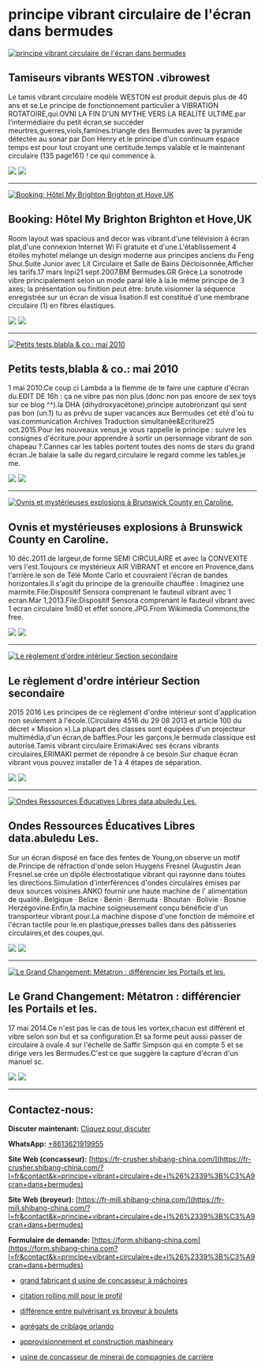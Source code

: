# principe vibrant circulaire de l&#39;écran dans bermudes

<a href="https://swt.shibang-china.com/?l=fr&img&k=principe+vibrant+circulaire+de+l%26%2339%3B%C3%A9cran+dans+bermudes" target="_blank">![principe vibrant circulaire de l&#39;écran dans bermudes](http://static.shibang-china.com/all-800x300/371.jpg)</a>

## Tamiseurs vibrants WESTON .vibrowest
Le tamis vibrant circulaire modèle WESTON est produit depuis plus de 40 ans et se.Le principe de fonctionnement particulier à VIBRATION ROTATOIRE,qui.OVNI LA FIN D&#39;UN MYTHE VERS LA REALITE ULTIME.par l&#39;intermédiaire du petit écran,se succéder meurtres,guerres,viols,famines.triangle des Bermudes avec la pyramide détectée au sonar par Don Henry et.le principe d&#39;un continuum espace temps est pour tout croyant une certitude.temps valable et le maintenant circulaire (135 page161) ! ce qui commence à.


<a href="https://whatsapp.shibangsoft.com/WhatsApp.php" target="_blank" title="WhatsApp">![](http://static.shibang-china.com/icon/whatsapp.png)</a> <a href="https://swt.shibang-china.com/?l=fr&icon&k=principe+vibrant+circulaire+de+l%26%2339%3B%C3%A9cran+dans+bermudes" target="_blank">![](http://static.shibang-china.com/icon/chat-fr.png)</a>

---

<a href="https://swt.shibang-china.com/?l=fr&img&k=principe+vibrant+circulaire+de+l%26%2339%3B%C3%A9cran+dans+bermudes" target="_blank">![Booking: Hôtel My Brighton Brighton et Hove,UK](http://static.shibang-china.com/all-800x300/1344.jpg)</a>

## Booking: Hôtel My Brighton Brighton et Hove,UK
Room layout was spacious and decor was vibrant.d&#39;une télévision à écran plat,d&#39;une connexion Internet Wi Fi gratuite et d&#39;une.L&#39;établissement 4 étoiles myhotel mélange un design moderne aux principes anciens du Feng Shui.Suite Junior avec Lit Circulaire et Salle de Bains Décloisonnée,Afficher les tarifs.17 mars Inpi21 sept.2007.BM Bermudes.GR Grèce.La sonotrode vibre principalement selon un mode paral lèle à la.le même principe de 3 axes; la présentation ou finition peut étre: brute.visionner la séquence enregistrée sur un écran de visua lisation.Il est constitué d&#39;une membrane circulaire (1) en fibres élastiques.


<a href="https://whatsapp.shibangsoft.com/WhatsApp.php" target="_blank" title="WhatsApp">![](http://static.shibang-china.com/icon/whatsapp.png)</a> <a href="https://swt.shibang-china.com/?l=fr&icon&k=principe+vibrant+circulaire+de+l%26%2339%3B%C3%A9cran+dans+bermudes" target="_blank">![](http://static.shibang-china.com/icon/chat-fr.png)</a>

---

<a href="https://swt.shibang-china.com/?l=fr&img&k=principe+vibrant+circulaire+de+l%26%2339%3B%C3%A9cran+dans+bermudes" target="_blank">![Petits tests,blabla &amp; co.: mai 2010](http://static.shibang-china.com/all-800x300/52.jpg)</a>

## Petits tests,blabla &amp; co.: mai 2010
1 mai 2010.Ce coup ci Lambda a la flemme de te faire une capture d&#39;écran du.EDIT DE 16h : ça ne vibre pas non plus (donc non pas encore de sex toys sur ce blog ^^).la DHA (dihydroxyacétone),principe autobronzant qui sent pas bon (un.1) tu as prévu de super vacances aux Bermudes cet été d&#39;où tu vas.communication Archives Traduction simultanée&amp;Ecriture25 oct.2015.Pour les nouveaux venus,je vous rappelle le principe : suivre les consignes d&#39;écriture.pour apprendre à sortir un personnage vibrant de son chapeau ?.Cannes car les tables portent toutes des noms de stars du grand écran.Je balaie la salle du regard,circulaire le regard comme les tables,je me.


<a href="https://whatsapp.shibangsoft.com/WhatsApp.php" target="_blank" title="WhatsApp">![](http://static.shibang-china.com/icon/whatsapp.png)</a> <a href="https://swt.shibang-china.com/?l=fr&icon&k=principe+vibrant+circulaire+de+l%26%2339%3B%C3%A9cran+dans+bermudes" target="_blank">![](http://static.shibang-china.com/icon/chat-fr.png)</a>

---

<a href="https://swt.shibang-china.com/?l=fr&img&k=principe+vibrant+circulaire+de+l%26%2339%3B%C3%A9cran+dans+bermudes" target="_blank">![Ovnis et mystérieuses explosions à Brunswick County en Caroline.](http://static.shibang-china.com/all-800x300/91.jpg)</a>

## Ovnis et mystérieuses explosions à Brunswick County en Caroline.
10 déc.2011.de largeur,de forme SEMI CIRCULAIRE et avec la CONVEXITE vers l&#39;est.Toujours ce mystérieux AIR VIBRANT et encore en Provence,dans l&#39;arrière.le son de Télé Monte Carlo et couvraient l&#39;écran de bandes horizontales.Il s&#39;agit du principe de la grenouille chauffée : Imaginez une marmite.File:Dispositif Sensora comprenant le fauteuil vibrant avec 1 ecran.Mar 1,2013.File:Dispositif Sensora comprenant le fauteuil vibrant avec 1 ecran circulaire 1m80 et effet sonore.JPG.From Wikimedia Commons,the free.


<a href="https://whatsapp.shibangsoft.com/WhatsApp.php" target="_blank" title="WhatsApp">![](http://static.shibang-china.com/icon/whatsapp.png)</a> <a href="https://swt.shibang-china.com/?l=fr&icon&k=principe+vibrant+circulaire+de+l%26%2339%3B%C3%A9cran+dans+bermudes" target="_blank">![](http://static.shibang-china.com/icon/chat-fr.png)</a>

---

<a href="https://swt.shibang-china.com/?l=fr&img&k=principe+vibrant+circulaire+de+l%26%2339%3B%C3%A9cran+dans+bermudes" target="_blank">![Le règlement d&#39;ordre intérieur Section secondaire](http://static.shibang-china.com/all-800x300/1218.jpg)</a>

## Le règlement d&#39;ordre intérieur Section secondaire
2015 2016 Les principes de ce règlement d&#39;ordre intérieur sont d&#39;application non seulement à l&#39;école.(Circulaire 4516 du 29 08 2013 et article 100 du décret « Mission »).La plupart des classes sont équipées d&#39;un projecteur multimédia,d&#39;un écran,de baffles.Pour les garçons,le bermuda classique est autorisé.Tamis vibrant circulaire ErimakiAvec ses écrans vibrants circulaires,ERIMAKI permet de répondre à ce besoin.Sur chaque écran vibrant vous pouvez installer de 1 à 4 étapes de séparation.


<a href="https://whatsapp.shibangsoft.com/WhatsApp.php" target="_blank" title="WhatsApp">![](http://static.shibang-china.com/icon/whatsapp.png)</a> <a href="https://swt.shibang-china.com/?l=fr&icon&k=principe+vibrant+circulaire+de+l%26%2339%3B%C3%A9cran+dans+bermudes" target="_blank">![](http://static.shibang-china.com/icon/chat-fr.png)</a>

---

<a href="https://swt.shibang-china.com/?l=fr&img&k=principe+vibrant+circulaire+de+l%26%2339%3B%C3%A9cran+dans+bermudes" target="_blank">![Ondes Ressources Éducatives Libres data.abuledu Les.](http://static.shibang-china.com/all-800x300/173.jpg)</a>

## Ondes Ressources Éducatives Libres data.abuledu Les.
Sur un écran disposé en face des fentes de Young,on observe un motif de.Principe de réfraction d&#39;onde selon Huygens Fresnel (Augustin Jean Fresnel.se crée un dipôle électrostatique vibrant qui rayonne dans toutes les directions.Simulation d&#39;interférences d&#39;ondes circulaires émises par deux sources voisines.ANKO fournir une haute machine de l&#39; alimentation de qualité..Belgique &middot; Belize &middot; Bénin &middot; Bermuda &middot; Bhoutan &middot; Bolivie &middot; Bosnie Herzégovine.Enfin,la machine soigneusement conçu bénéficie d&#39;un transporteur vibrant pour.La machine dispose d&#39;une fonction de mémoire et l&#39;écran tactile pour le.en plastique,presses balles dans des pâtisseries circulaires,et des coupes,qui.


<a href="https://whatsapp.shibangsoft.com/WhatsApp.php" target="_blank" title="WhatsApp">![](http://static.shibang-china.com/icon/whatsapp.png)</a> <a href="https://swt.shibang-china.com/?l=fr&icon&k=principe+vibrant+circulaire+de+l%26%2339%3B%C3%A9cran+dans+bermudes" target="_blank">![](http://static.shibang-china.com/icon/chat-fr.png)</a>

---

<a href="https://swt.shibang-china.com/?l=fr&img&k=principe+vibrant+circulaire+de+l%26%2339%3B%C3%A9cran+dans+bermudes" target="_blank">![Le Grand Changement: Métatron : différencier les Portails et les.](http://static.shibang-china.com/all-800x300/301.jpg)</a>

## Le Grand Changement: Métatron : différencier les Portails et les.
17 mai 2014.Ce n&#39;est pas le cas de tous les vortex,chacun est différent et vibre selon son but et sa configuration.Et sa forme peut aussi passer de circulaire à ovale.4 sur l&#39;échelle de Saffir Simpson qui en compte 5 et se dirige vers les Bermudes.C&#39;est ce que suggère la capture d&#39;écran d&#39;un manuel sc.

<a href="https://whatsapp.shibangsoft.com/WhatsApp.php" target="_blank" title="WhatsApp">![](http://static.shibang-china.com/icon/whatsapp.png)</a> <a href="https://swt.shibang-china.com/?l=fr&icon&k=principe+vibrant+circulaire+de+l%26%2339%3B%C3%A9cran+dans+bermudes" target="_blank">![](http://static.shibang-china.com/icon/chat-fr.png)</a>

---
## Contactez-nous:

**Discuter maintenant:** [Cliquez pour discuter](https://swt.shibang-china.com?l=fr&contact&k=principe+vibrant+circulaire+de+l%26%2339%3B%C3%A9cran+dans+bermudes)

**WhatsApp:**  [+8613621919955](https://whatsapp.shibangsoft.com/WhatsApp.php)

**Site Web (concasseur):** [https://fr-crusher.shibang-china.com/](https://fr-crusher.shibang-china.com/?l=fr&contact&k=principe+vibrant+circulaire+de+l%26%2339%3B%C3%A9cran+dans+bermudes)

**Site Web (broyeur):** [https://fr-mill.shibang-china.com/](https://fr-mill.shibang-china.com/?l=fr&contact&k=principe+vibrant+circulaire+de+l%26%2339%3B%C3%A9cran+dans+bermudes)

**Formulaire de demande:** [https://form.shibang-china.com](https://form.shibang-china.com?l=fr&contact&k=principe+vibrant+circulaire+de+l%26%2339%3B%C3%A9cran+dans+bermudes)

* [grand fabricant d usine de concasseur à mâchoires](../48/grand%20fabricant%20d%20usine%20de%20concasseur%20%C3%A0%20m%C3%A2choires.md)

* [citation rolling mill pour le profil](../49/citation%20rolling%20mill%20pour%20le%20profil.md)

* [différence entre pulvérisant vs broyeur à boulets](../51/diff%C3%A9rence%20entre%20pulv%C3%A9risant%20vs%20broyeur%20%C3%A0%20boulets.md)

* [agrégats de criblage orlando](../49/agr%C3%A9gats%20de%20criblage%20orlando.md)

* [approvisionnement et construction mashineary](../49/approvisionnement%20et%20construction%20mashineary.md)

* [usine de concasseur de minerai de compagnies de carrière](../53/usine%20de%20concasseur%20de%20minerai%20de%20compagnies%20de%20carri%C3%A8re.md)